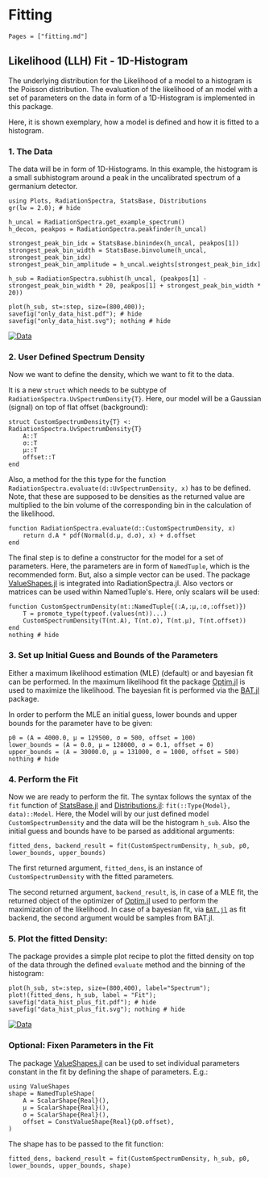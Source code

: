 # Fitting

```@contents
Pages = ["fitting.md"]
```

## Likelihood (LLH) Fit - 1D-Histogram

The underlying distribution for the Likelihood of a model to a histogram 
is the Poisson distribution. The evaluation of the likelihood of an model with a set of
parameters on the data in form of a 1D-Histogram is implemented in this package. 

Here, it is shown exemplary, how a model is defined and how it is fitted to a histogram. 

### 1. The Data

The data will be in form of 1D-Histograms. 
In this example, the histogram is a small subhistogram around a peak in the uncalibrated spectrum of
a germanium detector. 

```@example fitting_hist
using Plots, RadiationSpectra, StatsBase, Distributions
gr(lw = 2.0); # hide

h_uncal = RadiationSpectra.get_example_spectrum()
h_decon, peakpos = RadiationSpectra.peakfinder(h_uncal)

strongest_peak_bin_idx = StatsBase.binindex(h_uncal, peakpos[1])
strongest_peak_bin_width = StatsBase.binvolume(h_uncal, strongest_peak_bin_idx)
strongest_peak_bin_amplitude = h_uncal.weights[strongest_peak_bin_idx]

h_sub = RadiationSpectra.subhist(h_uncal, (peakpos[1] - strongest_peak_bin_width * 20, peakpos[1] + strongest_peak_bin_width * 20))

plot(h_sub, st=:step, size=(800,400));
savefig("only_data_hist.pdf"); # hide
savefig("only_data_hist.svg"); nothing # hide
```
[![Data](only_data_hist.svg)](only_data_hist.pdf)


### 2. User Defined Spectrum Density

Now we want to define the density, which we want to fit to the data. 

It is a new `struct` which needs to be subtype of `RadiationSpectra.UvSpectrumDensity{T}`.
Here, our model will be a Gaussian (signal) on top of flat offset (background):
```@example fitting_hist
struct CustomSpectrumDensity{T} <: RadiationSpectra.UvSpectrumDensity{T}
    A::T
    σ::T
    μ::T
    offset::T
end
```

Also, a method for the this type for the function `RadiationSpectra.evaluate(d::UvSpectrumDensity, x)`
has to be defined. Note, that these are supposed to be densities as the returned value 
are multiplied to the bin volume of the corresponding bin in the calculation of the likelihood. 
```@example fitting_hist
function RadiationSpectra.evaluate(d::CustomSpectrumDensity, x)
    return d.A * pdf(Normal(d.μ, d.σ), x) + d.offset
end
```

The final step is to define a constructor for the model for a set of parameters. 
Here, the parameters are in form of `NamedTuple`, which is the recommended form.
But, also a simple vector can be used. 
The package [ValueShapes.jl](https://github.com/oschulz/ValueShapes.jl) is integrated into RadiationSpectra.jl. 
Also vectors or matrices can be used within NamedTuple's.
Here, only scalars will be used: 

```@example fitting_hist
function CustomSpectrumDensity(nt::NamedTuple{(:A,:μ,:σ,:offset)})
    T = promote_type(typeof.(values(nt))...)
    CustomSpectrumDensity(T(nt.A), T(nt.σ), T(nt.μ), T(nt.offset))
end
nothing # hide
```

### 3. Set up Initial Guess and Bounds of the Parameters

Either a maximum likelihood estimation (MLE) (default) or and bayesian fit can be performed. 
In the maximum likelihood fit the package [Optim.jl](https://github.com/JuliaNLSolvers/Optim.jl) is used to maximize the likelihood. 
The bayesian fit is performed via the [BAT.jl](https://github.com/bat/BAT.jl) package.

In order to perform the MLE an initial guess, lower bounds and upper bounds for the parameter have to be given:

```@example fitting_hist
p0 = (A = 4000.0, μ = 129500, σ = 500, offset = 100) 
lower_bounds = (A = 0.0, μ = 128000, σ = 0.1, offset = 0) 
upper_bounds = (A = 30000.0, μ = 131000, σ = 1000, offset = 500) 
nothing # hide
```

### 4. Perform the Fit

Now we are ready to perform the fit. 
The syntax follows the syntax of the `fit` function of 
[StatsBase.jl](https://github.com/JuliaStats/StatsBase.jl) and 
[Distributions.jl](https://github.com/JuliaStats/Distributions.jl):
`fit(::Type{Model}, data)::Model`.
Here, the Model will by our just defined model `CustomSpectrumDensity` and the data will be the histogram `h_sub`.
Also the initial guess and bounds have to be parsed as additional arguments:

```@example fitting_hist
fitted_dens, backend_result = fit(CustomSpectrumDensity, h_sub, p0, lower_bounds, upper_bounds)
```

The first returned argument, `fitted_dens`, is an instance of `CustomSpectrumDensity` with the fitted parameters. 

The second returned argument, `backend_result`, is, in case of a MLE fit, the returned object of the optimizer 
of [Optim.jl](https://github.com/JuliaNLSolvers/Optim.jl) used to perform the maximization of the likelihood. 
In case of a bayesian fit, via [`BAT.jl`](https://github.com/bat/BAT.jl) as fit backend, the second argument would be samples from BAT.jl.


### 5. Plot the fitted Density:

The package provides a simple plot recipe to plot the fitted density on top of the data
through the defined `evaluate` method and the binning of the histogram:

```@example fitting_hist
plot(h_sub, st=:step, size=(800,400), label="Spectrum");
plot!(fitted_dens, h_sub, label = "Fit");
savefig("data_hist_plus_fit.pdf"); # hide
savefig("data_hist_plus_fit.svg"); nothing # hide
```
[![Data](data_hist_plus_fit.svg)](data_hist_plus_fit.pdf)


### Optional: Fixen Parameters in the Fit

The package [ValueShapes.jl](https://github.com/oschulz/ValueShapes.jl) can be used to set individual parameters constant in the fit by defining the shape of parameters. E.g.:
```@example fitting_hist
using ValueShapes
shape = NamedTupleShape(
    A = ScalarShape{Real}(),
    μ = ScalarShape{Real}(),
    σ = ScalarShape{Real}(),
    offset = ConstValueShape{Real}(p0.offset),
)
```
The shape has to be passed to the fit function:
```@example fitting_hist
fitted_dens, backend_result = fit(CustomSpectrumDensity, h_sub, p0, lower_bounds, upper_bounds, shape)
```